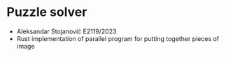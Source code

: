 # Puzzle solver

- Aleksandar Stojanović E2119/2023
- Rust implementation of parallel program for putting together pieces of image
